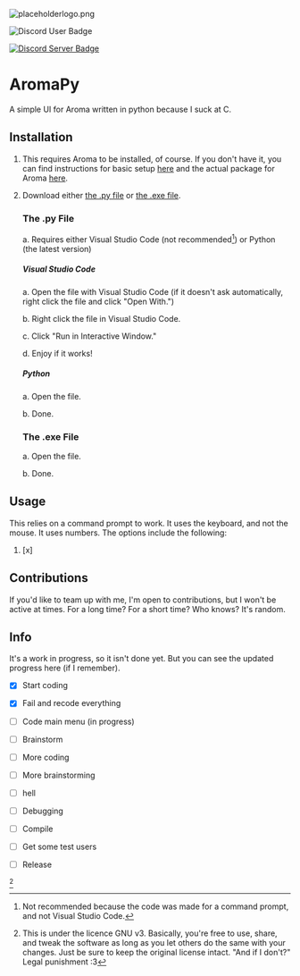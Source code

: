 ![placeholderlogo.png](logo.png)

![Discord User Badge](https://dcbadge.vercel.app/api/shield/1125447822540537866?style=flat&theme=default-inverted&compact=true&logoColor=presence)

[![Discord Server Badge](https://dcbadge.vercel.app/api/server/Xwaz6EA64t?style=flat&theme=default-inverted&compact=true)](https://discord.gg/Xwaz6EA64t)
# AromaPy
A simple UI for Aroma written in python because I suck at C.

## Installation
1. This requires Aroma to be installed, of course. If you don't have it, you can find instructions for basic setup [here](https://wiiu.hacks.guide) and the actual package for Aroma [here](https://aroma.foryour.cafe).
2. Download either [the .py file](https://github.com/SwirlyStone5877/AromaPy#the-py-file) or [the .exe file](https://github.com/SwirlyStone5877/AromaPy#the-exe-file).
   ### The .py File
   a. Requires either Visual Studio Code (not recommended[^2]) or Python (the latest version)
     ##### Visual Studio Code
     a. Open the file with Visual Studio Code (if it doesn't ask automatically, right click the file and click "Open With.")
   
     b. Right click the file in Visual Studio Code.
   
     c. Click "Run in Interactive Window."
   
     d. Enjoy if it works!
     ##### Python
     a. Open the file.
   
     b. Done.
   ### The .exe File
   a. Open the file.
   
   b. Done.
## Usage
This relies on a command prompt to work. It uses the keyboard, and not the mouse. It uses numbers. The options include the following:
1. [x] 

## Contributions
If you'd like to team up with me, I'm open to contributions, but I won't be active at times. For a long time? For a short time? Who knows? It's random.

## Info
It's a work in progress, so it isn't done yet. But you can see the updated progress here (if I remember).
- [x] Start coding
- [x] Fail and recode everything
- [ ] Code main menu (in progress)
- [ ] Brainstorm
- [ ] More coding
- [ ] More brainstorming
- [ ] hell
- [ ] Debugging
- [ ] Compile
- [ ] Get some test users
- [ ] Release


[^1]
[^1]: This is under the licence GNU v3. Basically, you're free to use, share, and tweak the software as long as you let others do the same with your changes. Just be sure to keep the original license intact. "And if I don't?" Legal punishment :3
[^2]: Not recommended because the code was made for a command prompt, and not Visual Studio Code.
